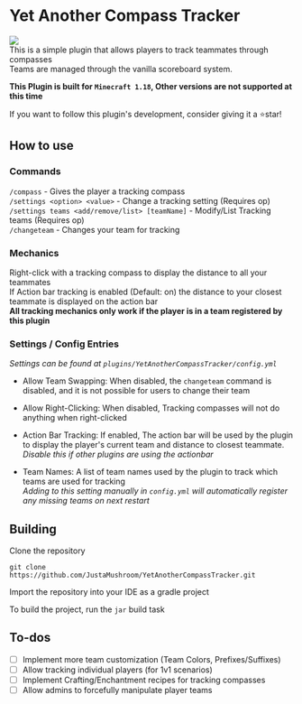 # Yet Another Compass Tracker
[![](https://badgen.net/github/release/JustaMushroom/YetAnotherCompassTracker/stable)](https://github.com/JustaMushroom/YetAnotherCompassTracker/releases/latest)  
This is a simple plugin that allows players to track teammates through compasses  
Teams are managed through the vanilla scoreboard system.

**This Plugin is built for `Minecraft 1.18`, Other versions are not supported at this time**

If you want to follow this plugin's development, consider giving it a ⭐star!

## How to use
### Commands
`/compass` - Gives the player a tracking compass  
`/settings <option> <value>` - Change a tracking setting (Requires op)  
`/settings teams <add/remove/list> [teamName]` - Modify/List Tracking teams (Requires op)  
`/changeteam` - Changes your team for tracking

### Mechanics
Right-click with a tracking compass to display the distance to all your teammates  
If Action bar tracking is enabled (Default: on) the distance to your closest teammate is displayed on the action bar  
**All tracking mechanics only work if the player is in a team registered by this plugin**

### Settings / Config Entries
*Settings can be found at `plugins/YetAnotherCompassTracker/config.yml`*

- Allow Team Swapping: When disabled, the `changeteam` command is disabled, and it is not possible for users to change their team


- Allow Right-Clicking: When disabled, Tracking compasses will not do anything when right-clicked


- Action Bar Tracking: If enabled, The action bar will be used by the plugin to display the player's current team and distance to closest teammate.  
*Disable this if other plugins are using the actionbar*


- Team Names: A list of team names used by the plugin to track which teams are used for tracking  
*Adding to this setting manually in `config.yml` will automatically register any missing teams on next restart*


## Building
Clone the repository  
```
git clone https://github.com/JustaMushroom/YetAnotherCompassTracker.git 
```
Import the repository into your IDE as a gradle project

To build the project, run the `jar` build task

## To-dos
- [ ] Implement more team customization (Team Colors, Prefixes/Suffixes)  
- [ ] Allow tracking individual players (for 1v1 scenarios)
- [ ] Implement Crafting/Enchantment recipes for tracking compasses
- [ ] Allow admins to forcefully manipulate player teams
